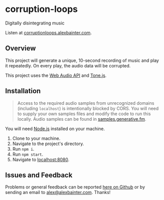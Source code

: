 # corruption-loops

Digitally disintegrating music

Listen at [corruptionloops.alexbainter.com](https://corruptionloops.alexbainter.com).

## Overview

This project will generate a unique, 10-second recording of music and play it repeatedly. On every play, the audio data will be corrupted.

This project uses the [Web Audio API](https://developer.mozilla.org/en-US/docs/Web/API/Web_Audio_API) and [Tone.js](https://tonejs.github.io/).

## Installation

> Access to the required audio samples from unrecognized domains (including `localhost`) is intentionally blocked by CORS. You will need to supply your own samples files and modify the code to run this locally. Audio samples can be found in [samples.generative.fm](https://github.com/generative-music/samples.generative.fm).

You will need [Node.js](https://nodejs.org/en/) installed on your machine.

1. Clone to your machine.
2. Navigate to the project's directory.
3. Run `npm i`.
4. Run `npm start`.
5. Navigate to [localhost:8080](http://localhost:8080).

## Issues and Feedback

Problems or general feedback can be reported [here on Github](https://github.com/generative-music/corruption-loops/issues) or by sending an email to alex@alexbainter.com. Thanks!
